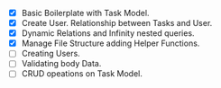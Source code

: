 - [x] Basic Boilerplate with Task Model.
- [x] Create User. Relationship between Tasks and User.
- [x] Dynamic Relations and Infinity nested queries.
- [x] Manage File Structure adding Helper Functions.
- [ ] Creating Users.
- [ ] Validating body Data.
- [ ] CRUD opeations on Task Model.